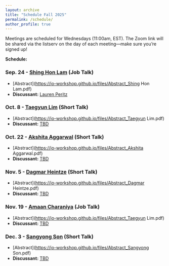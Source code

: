 ```yaml
---
layout: archive
title: "Schedule Fall 2025"
permalink: /schedule/
author_profile: true
---
```

Meetings are scheduled for Wednesdays (11:00am, EST).
The Zoom link will be shared via the listserv on the day of each meeting—make sure you’re signed up!

**Schedule:**

### Sep. 24 - [Shing Hon Lam](https://shinghon.github.io) (Job Talk)

- [Abstract](https://io-workshop.github.io/files/Abstract_Shing Hon Lam.pdf)
- **Discussant:** [Lauren Peritz](https://laurenperitz.ucdavis.edu)

### Oct. 8 - [Taegyun Lim](https://sites.google.com/g.harvard.edu/taegyunlim) (Short Talk)

- [Abstract](https://io-workshop.github.io/files/Abstract_Taegyun Lim.pdf)
- **Discussant:** [TBD]()
 
### Oct. 22 - [Akshita Aggarwal](https://politicalscience.columbian.gwu.edu/akshita-aggarwal) (Short Talk)

- [Abstract](https://io-workshop.github.io/files/Abstract_Akshita Aggarwal.pdf)
- **Discussant:** [TBD]()
 
### Nov. 5 - [Dagmar Heintze](https://epps.utdallas.edu/phd-students/dagmar-heintze/) (Short Talk)

- [Abstract](https://io-workshop.github.io/files/Abstract_Dagmar Heintze.pdf)
- **Discussant:** [TBD]()
 
### Nov. 19 - [Amaan Charaniya](https://polisci.wustl.edu/people/amaan-charaniya) (Job Talk)

- [Abstract](https://io-workshop.github.io/files/Abstract_Taegyun Lim.pdf)
- **Discussant:** [TBD]()
 
### Dec. 3 - [Sangyong Son](https://sangyongson.com) (Short Talk)

- [Abstract](https://io-workshop.github.io/files/Abstract_Sangyong Son.pdf)
- **Discussant:** [TBD]()
 




<!--
**Schedule:**

Format Sample (abstrct/discussant)
### Apr. 22 - [Betul Ozturan](https://x.com/betulrozturan) (Short Talk)

- [Abstract](https://io-workshop.github.io/files/Ozturan_abstract_2025.pdf)
- **Discussant:** [Chelsea Johnson](https://cbj913.wixsite.com/drchelseajohnson)

---

Format Sample (title/paper/discussant)
### May 6 - [Ye June Jung](https://www.yejunejungpoli.com) (Practice Job Talk)

- **Title:** [Illiberal Human Rights Norms in Trade and the Effectiveness of Western Conditionalities](https://io-workshop.github.io/files/Jung_Ap28.pdf)
- **Discussant:** [Brian Greenhill](https://briangreenhill.com/)



---
-->
